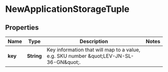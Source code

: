 
# NewApplicationStorageTuple

## Properties
Name | Type | Description | Notes
------------ | ------------- | ------------- | -------------
**key** | **String** | Key information that will map to a value, e.g. SKU number \&quot;LEV-JN-SL-36-GN\&quot;. | 



